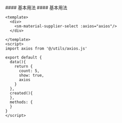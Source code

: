 <cn>
#### 基本用法
</cn>

<us>
#### 基本用法
</us>

```tpl
<template>
  <div>
    <sm-material-supplier-select :axios="axios"/>
  </div>

</template>
<script>
import axios from '@/utils/axios.js'

export default {
  data(){
    return {
      count: 5,
      show: true,
      axios
    }
  },
  created(){
  },
  methods: {
  }
}
</script>
```
